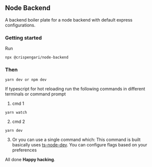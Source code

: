 ## Node Backend

A backend boiler plate for a node backend with default express configurations.

### Getting started

Run

```
npx @crispengari/node-backend
```

### Then

```
yarn dev or npm dev
```

If typescript for hot reloading run the following commands in different terminals or command prompt

1. cmd 1

```
yarn watch
```

2. cmd 2

```
yarn dev
```

3. Or you can use a single command which:
   This command is built basically uses [ts-node-dev](https://www.npmjs.com/package/ts-node-dev). You can configure flags based on your preferences

All done **Happy hacking**.
